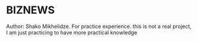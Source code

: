 # BIZNEWS
Author: Shako Mikhelidze.
For practice experience.
this is not a real project, I am just practicing to have more practical knowledge
